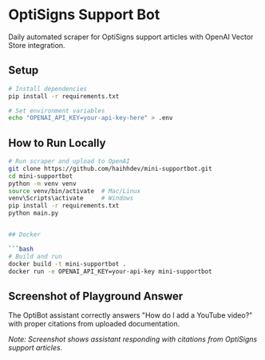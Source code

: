 # OptiSigns Support Bot

Daily automated scraper for OptiSigns support articles with OpenAI Vector Store integration.

## Setup

```bash
# Install dependencies
pip install -r requirements.txt

# Set environment variables
echo "OPENAI_API_KEY=your-api-key-here" > .env
```

## How to Run Locally

````bash
# Run scraper and upload to OpenAI
git clone https://github.com/haihhdev/mini-supportbot.git
cd mini-supportbot
python -m venv venv
source venv/bin/activate  # Mac/Linux
venv\Scripts\activate     # Windows
pip install -r requirements.txt
python main.py


## Docker

```bash
# Build and run
docker build -t mini-supportbot .
docker run -e OPENAI_API_KEY=your-api-key mini-supportbot
````

## Screenshot of Playground Answer

The OptiBot assistant correctly answers "How do I add a YouTube video?" with proper citations from uploaded documentation.

_Note: Screenshot shows assistant responding with citations from OptiSigns support articles._
